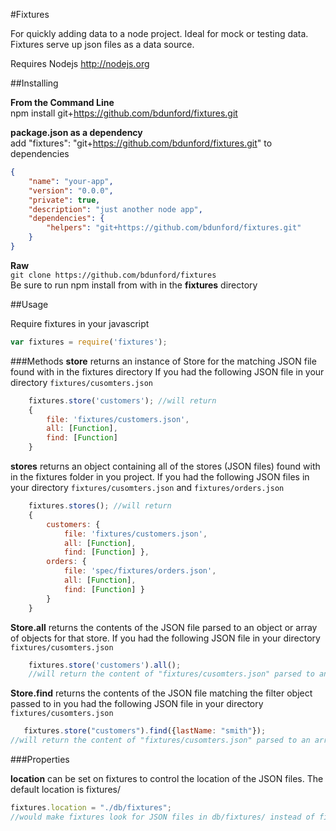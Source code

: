 #Fixtures

For quickly adding data to a node project. Ideal for mock or testing data.  Fixtures serve up json files as a data source.

Requires Nodejs http://nodejs.org


##Installing

__From the Command Line__<br />
npm install git+https://github.com/bdunford/fixtures.git

__package.json as a dependency__<br />
add "fixtures": "git+https://github.com/bdunford/fixtures.git" to dependencies <br />
```json
{
    "name": "your-app",
    "version": "0.0.0",
    "private": true,
    "description": "just another node app",
    "dependencies": {
        "helpers": "git+https://github.com/bdunford/fixtures.git"
    }
}

```
__Raw__<br />
```git clone https://github.com/bdunford/fixtures```
<br />
Be sure to run npm install from with in the __fixtures__ directory


##Usage

Require fixtures in your javascript

```javascript
var fixtures = require('fixtures');

```

###Methods
__store__ returns an instance of Store for the matching JSON file found with in the fixtures directory If you had the following JSON file in your directory ```fixtures/cusomters.json```
```javascript
    fixtures.store('customers'); //will return
    {
        file: 'fixtures/customers.json',
        all: [Function],
        find: [Function]
    }
```
__stores__ returns an object containing all of the stores (JSON files) found with in the fixtures folder in you project.  If you had the following JSON files in your directory ```fixtures/cusomters.json``` and ```fixtures/orders.json```
```javascript
    fixtures.stores(); //will return
    {
        customers: {
            file: 'fixtures/customers.json',
            all: [Function],
            find: [Function] },
        orders: {
            file: 'spec/fixtures/orders.json',
            all: [Function],
            find: [Function] }
        }
    }
```

__Store.all__ returns the contents of the JSON file parsed to an object or array of objects for that store. If you had the following JSON file in your directory ```fixtures/cusomters.json```
```javascript
    fixtures.store('customers').all();
    //will return the content of "fixtures/cusomters.json" parsed to an array of objects
```

__Store.find__ returns the contents of the JSON file matching the filter object passed to in you had the following JSON file in your directory ```fixtures/cusomters.json```
```javascript
   fixtures.store("customers").find({lastName: "smith"});
//will return the content of "fixtures/cusomters.json" parsed to an array where the customers had a lastName of smith.
```
###Properties

__location__ can be set on fixtures to control the location of the JSON files. The default location is fixtures/
```javascript
fixtures.location = "./db/fixtures";
//would make fixtures look for JSON files in db/fixtures/ instead of fixtures/
```
